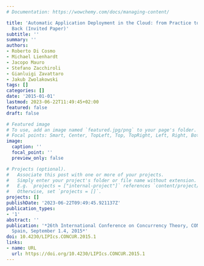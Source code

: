 ```yaml
---
# Documentation: https://wowchemy.com/docs/managing-content/

title: 'Automatic Application Deployment in the Cloud: from Practice to Theory and
  Back (Invited Paper)'
subtitle: ''
summary: ''
authors:
- Roberto Di Cosmo
- Michael Lienhardt
- Jacopo Mauro
- Stefano Zacchiroli
- Gianluigi Zavattaro
- Jakub Zwolakowski
tags: []
categories: []
date: '2015-01-01'
lastmod: 2023-06-22T11:49:45+02:00
featured: false
draft: false

# Featured image
# To use, add an image named `featured.jpg/png` to your page's folder.
# Focal points: Smart, Center, TopLeft, Top, TopRight, Left, Right, BottomLeft, Bottom, BottomRight.
image:
  caption: ''
  focal_point: ''
  preview_only: false

# Projects (optional).
#   Associate this post with one or more of your projects.
#   Simply enter your project's folder or file name without extension.
#   E.g. `projects = ["internal-project"]` references `content/project/deep-learning/index.md`.
#   Otherwise, set `projects = []`.
projects: []
publishDate: '2023-06-22T09:49:45.921137Z'
publication_types:
- '1'
abstract: ''
publication: '*26th International Conference on Concurrency Theory, CONCUR 2015, Madrid,
  Spain, September 1.4, 2015*'
doi: 10.4230/LIPIcs.CONCUR.2015.1
links:
- name: URL
  url: https://doi.org/10.4230/LIPIcs.CONCUR.2015.1
---
```

